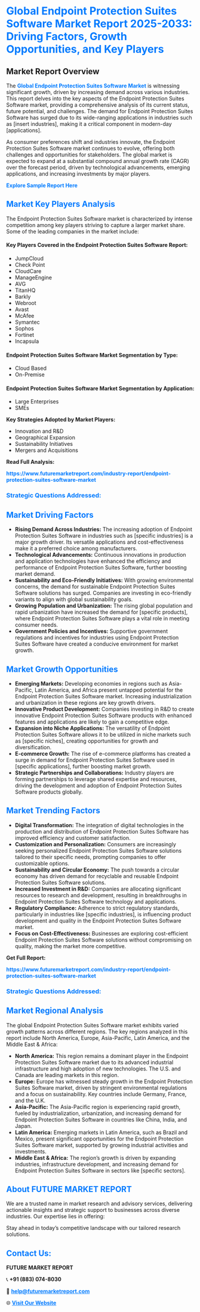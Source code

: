 <h1 style="color: #007BFF;">Global Endpoint Protection Suites Software Market Report 2025-2033: Driving Factors, Growth Opportunities, and Key Players</h1>

<section id="overview">
<h2>Market Report Overview</h2>
<p>The <a href="https://www.futuremarketreport.com/industry-report/endpoint-protection-suites-software-market" style="color: #007BFF; text-decoration: none;"><strong>Global Endpoint Protection Suites Software Market</strong></a> is witnessing significant growth, driven by increasing demand across various industries. This report delves into the key aspects of the Endpoint Protection Suites Software market, providing a comprehensive analysis of its current status, future potential, and challenges. The demand for Endpoint Protection Suites Software has surged due to its wide-ranging applications in industries such as [insert industries], making it a critical component in modern-day [applications].</p>
<p>As consumer preferences shift and industries innovate, the Endpoint Protection Suites Software market continues to evolve, offering both challenges and opportunities for stakeholders. The global market is expected to expand at a substantial compound annual growth rate (CAGR) over the forecast period, driven by technological advancements, emerging applications, and increasing investments by major players.</p>
</section>

<section id="overview">
<p><a href="https://www.futuremarketreport.com/request-sample/reportId=40989" style="color: #007BFF; text-decoration: none;"><strong>Explore Sample Report Here</strong></a></p>
</section>

<section id="key-players">
<h2 style="color: #007BFF;">Market Key Players Analysis</h2>
<p>The Endpoint Protection Suites Software market is characterized by intense competition among key players striving to capture a larger market share. Some of the leading companies in the market include:</p>
<h4>Key Players Covered in the Endpoint Protection Suites Software Report:</h4>
<ul><li>JumpCloud</li><li>Check Point</li><li>CloudCare</li><li>ManageEngine</li><li>AVG</li><li>TitanHQ</li><li>Barkly</li><li>Webroot</li><li>Avast</li><li>McAfee</li><li>Symantec</li><li>Sophos</li><li>Fortinet</li><li>Incapsula</li></ul>
<h4>Endpoint Protection Suites Software Market Segmentation by Type:</h4>
<ul><li>Cloud Based</li><li>On-Premise</li></ul>

<h4>Endpoint Protection Suites Software Market Segmentation by Application:</h4>
<ul><li>Large Enterprises</li><li>SMEs</li></ul>
<p><strong>Key Strategies Adopted by Market Players:</strong></p>
<ul>
<li>Innovation and R&D</li>
<li>Geographical Expansion</li>
<li>Sustainability Initiatives</li>
<li>Mergers and Acquisitions</li>
</ul>
</section>

<section>
<p><strong>Read Full Analysis: </strong></p><a href="https://www.futuremarketreport.com/industry-report/endpoint-protection-suites-software-market" style="color: #007BFF; text-decoration: none;"><strong>https://www.futuremarketreport.com/industry-report/endpoint-protection-suites-software-market</strong></a>
<h3 style="color: #007BFF;">Strategic Questions Addressed:</h3>
</section>

<section id="driving-factors">
<h2 style="color: #007BFF;">Market Driving Factors</h2>
<ul>
<li><strong>Rising Demand Across Industries:</strong> The increasing adoption of Endpoint Protection Suites Software in industries such as [specific industries] is a major growth driver. Its versatile applications and cost-effectiveness make it a preferred choice among manufacturers.</li>
<li><strong>Technological Advancements:</strong> Continuous innovations in production and application technologies have enhanced the efficiency and performance of Endpoint Protection Suites Software, further boosting market demand.</li>
<li><strong>Sustainability and Eco-Friendly Initiatives:</strong> With growing environmental concerns, the demand for sustainable Endpoint Protection Suites Software solutions has surged. Companies are investing in eco-friendly variants to align with global sustainability goals.</li>
<li><strong>Growing Population and Urbanization:</strong> The rising global population and rapid urbanization have increased the demand for [specific products], where Endpoint Protection Suites Software plays a vital role in meeting consumer needs.</li>
<li><strong>Government Policies and Incentives:</strong> Supportive government regulations and incentives for industries using Endpoint Protection Suites Software have created a conducive environment for market growth.</li>
</ul>
</section>

<section id="growth-opportunities">
<h2 style="color: #007BFF;">Market Growth Opportunities</h2>
<ul>
<li><strong>Emerging Markets:</strong> Developing economies in regions such as Asia-Pacific, Latin America, and Africa present untapped potential for the Endpoint Protection Suites Software market. Increasing industrialization and urbanization in these regions are key growth drivers.</li>
<li><strong>Innovative Product Development:</strong> Companies investing in R&D to create innovative Endpoint Protection Suites Software products with enhanced features and applications are likely to gain a competitive edge.</li>
<li><strong>Expansion into Niche Applications:</strong> The versatility of Endpoint Protection Suites Software allows it to be utilized in niche markets such as [specific niches], creating opportunities for growth and diversification.</li>
<li><strong>E-commerce Growth:</strong> The rise of e-commerce platforms has created a surge in demand for Endpoint Protection Suites Software used in [specific applications], further boosting market growth.</li>
<li><strong>Strategic Partnerships and Collaborations:</strong> Industry players are forming partnerships to leverage shared expertise and resources, driving the development and adoption of Endpoint Protection Suites Software products globally.</li>
</ul>
</section>

<section id="trending-factors">
<h2 style="color: #007BFF;">Market Trending Factors</h2>
<ul>
<li><strong>Digital Transformation:</strong> The integration of digital technologies in the production and distribution of Endpoint Protection Suites Software has improved efficiency and customer satisfaction.</li>
<li><strong>Customization and Personalization:</strong> Consumers are increasingly seeking personalized Endpoint Protection Suites Software solutions tailored to their specific needs, prompting companies to offer customizable options.</li>
<li><strong>Sustainability and Circular Economy:</strong> The push towards a circular economy has driven demand for recyclable and reusable Endpoint Protection Suites Software solutions.</li>
<li><strong>Increased Investment in R&D:</strong> Companies are allocating significant resources to research and development, resulting in breakthroughs in Endpoint Protection Suites Software technology and applications.</li>
<li><strong>Regulatory Compliance:</strong> Adherence to strict regulatory standards, particularly in industries like [specific industries], is influencing product development and quality in the Endpoint Protection Suites Software market.</li>
<li><strong>Focus on Cost-Effectiveness:</strong> Businesses are exploring cost-efficient Endpoint Protection Suites Software solutions without compromising on quality, making the market more competitive.</li>
</ul>
</section>

<section>
<p><strong>Get Full Report: </strong></p><a href="https://www.futuremarketreport.com/industry-report/endpoint-protection-suites-software-market" style="color: #007BFF; text-decoration: none;"><strong>https://www.futuremarketreport.com/industry-report/endpoint-protection-suites-software-market</strong></a>
<h3 style="color: #007BFF;">Strategic Questions Addressed:</h3>
</section>


<section id="regional-analysis">
<h2 style="color: #007BFF;">Market Regional Analysis</h2>
<p>The global Endpoint Protection Suites Software market exhibits varied growth patterns across different regions. The key regions analyzed in this report include North America, Europe, Asia-Pacific, Latin America, and the Middle East & Africa:</p>
<ul>
<li><strong>North America:</strong> This region remains a dominant player in the Endpoint Protection Suites Software market due to its advanced industrial infrastructure and high adoption of new technologies. The U.S. and Canada are leading markets in this region.</li>
<li><strong>Europe:</strong> Europe has witnessed steady growth in the Endpoint Protection Suites Software market, driven by stringent environmental regulations and a focus on sustainability. Key countries include Germany, France, and the U.K.</li>
<li><strong>Asia-Pacific:</strong> The Asia-Pacific region is experiencing rapid growth, fueled by industrialization, urbanization, and increasing demand for Endpoint Protection Suites Software in countries like China, India, and Japan.</li>
<li><strong>Latin America:</strong> Emerging markets in Latin America, such as Brazil and Mexico, present significant opportunities for the Endpoint Protection Suites Software market, supported by growing industrial activities and investments.</li>
<li><strong>Middle East & Africa:</strong> The region’s growth is driven by expanding industries, infrastructure development, and increasing demand for Endpoint Protection Suites Software in sectors like [specific sectors].</li>
</ul>
</section>

<footer>
<h2 style="color: #007BFF;">About FUTURE MARKET REPORT</h2>
<p>We are a trusted name in market research and advisory services, delivering actionable insights and strategic support to businesses across diverse industries. Our expertise lies in offering:</p>

<p>Stay ahead in today’s competitive landscape with our tailored research solutions.</p>

<h2 style="color: #007BFF;">Contact Us:</h2>
<p><strong>FUTURE MARKET REPORT</strong></p>
<p>📞 <strong>+91 (883) 074-8030</strong></p>
<p>📧 <strong><a href="mailto:help@futuremarketreport.com" style="color: #007BFF;">help@futuremarketreport.com</a></strong></p>
<p>🌐 <strong><a href="https://www.futuremarketreport.com/" style="color: #007BFF;">Visit Our Website</a></strong></p>
</footer>